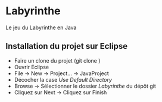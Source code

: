 # Labyrinthe
Le jeu du Labyrinthe en Java

## Installation du projet sur Eclipse
- Faire un clone du projet (git clone <URL>)
- Ouvrir Eclipse
- File -> New -> Project... -> JavaProject
- Décocher la case *Use Default Directory*
- Browse -> Sélectionner le dossier *Labyrinthe* du dépôt git
- Cliquez sur Next -> Cliquez sur Finish
